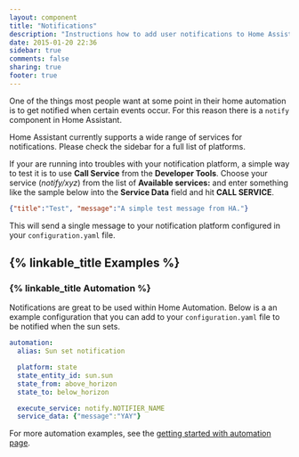 ```yaml
---
layout: component
title: "Notifications"
description: "Instructions how to add user notifications to Home Assistant."
date: 2015-01-20 22:36
sidebar: true
comments: false
sharing: true
footer: true
---
```


One of the things most people want at some point in their home automation is to get notified when certain events occur. For this reason there is a `notify` component in Home Assistant.

Home Assistant currently supports a wide range of services for notifications. Please check the sidebar for a full list of platforms.

If your are running into troubles with your notification platform, a simple way to test it is to use **Call Service** from the **Developer Tools**. Choose your service (*notify/xyz*) from the list of **Available services:** and enter something like the sample below into  the **Service Data** field and hit **CALL SERVICE**.

```json
{"title":"Test", "message":"A simple test message from HA."}
```

This will send a single message to your notification platform configured in your `configuration.yaml` file.

## {% linkable_title Examples %}

### {% linkable_title Automation %}

Notifications are great to be used within Home Automation. Below is a an example configuration that you can add to your `configuration.yaml` file to be notified when the sun sets.

```yaml
automation:
  alias: Sun set notification

  platform: state
  state_entity_id: sun.sun
  state_from: above_horizon
  state_to: below_horizon

  execute_service: notify.NOTIFIER_NAME
  service_data: {"message":"YAY"}
```

For more automation examples, see the [getting started with automation page]({{site_root}}/components/automation/).
